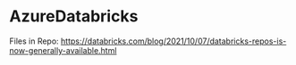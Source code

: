 # AzureDatabricks
Files in Repo: https://databricks.com/blog/2021/10/07/databricks-repos-is-now-generally-available.html